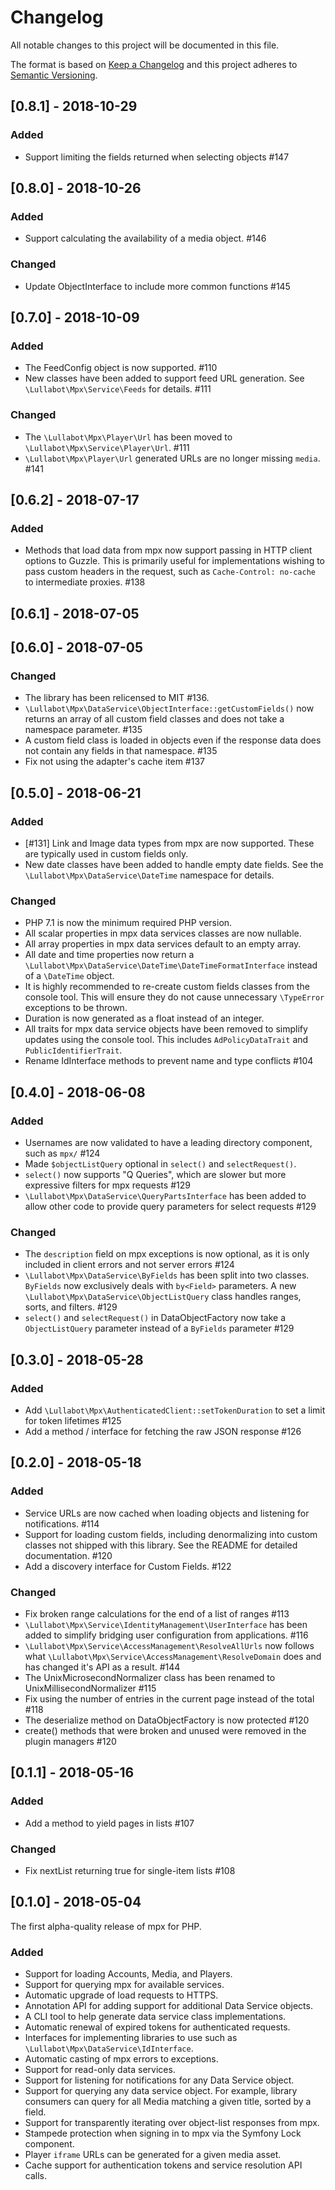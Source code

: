 # Changelog
All notable changes to this project will be documented in this file.

The format is based on [Keep a Changelog](http://keepachangelog.com/en/1.0.0/)
and this project adheres to [Semantic Versioning](http://semver.org/spec/v2.0.0.html).

## [0.8.1] - 2018-10-29

### Added

- Support limiting the fields returned when selecting objects #147

## [0.8.0] - 2018-10-26

### Added

- Support calculating the availability of a media object. #146

### Changed

- Update ObjectInterface to include more common functions #145

## [0.7.0] - 2018-10-09

### Added

- The FeedConfig object is now supported. #110
- New classes have been added to support feed URL generation. See
  `\Lullabot\Mpx\Service\Feeds` for details. #111

### Changed

- The `\Lullabot\Mpx\Player\Url` has been moved to
  `\Lullabot\Mpx\Service\Player\Url`. #111
- `\Lullabot\Mpx\Player\Url` generated URLs are no longer missing `media`. #141

## [0.6.2] - 2018-07-17

### Added

- Methods that load data from mpx now support passing in HTTP client options to
  Guzzle. This is primarily useful for implementations wishing to pass custom
  headers in the request, such as `Cache-Control: no-cache` to intermediate
  proxies. #138

## [0.6.1] - 2018-07-05
## [0.6.0] - 2018-07-05

### Changed

- The library has been relicensed to MIT #136.
- `\Lullabot\Mpx\DataService\ObjectInterface::getCustomFields()` now returns
  an array of all custom field classes and does not take a namespace
  parameter. #135
- A custom field class is loaded in objects even if the response data does not
  contain any fields in that namespace. #135
- Fix not using the adapter's cache item #137

## [0.5.0] - 2018-06-21

### Added

- [#131] Link and Image data types from mpx are now supported. These are
  typically used in custom fields only.
- New date classes have been added to handle empty date fields. See the
  `\Lullabot\Mpx\DataService\DateTime` namespace for details.

### Changed

- PHP 7.1 is now the minimum required PHP version.
- All scalar properties in mpx data services classes are now nullable.
- All array properties in mpx data services default to an empty array.
- All date and time properties now return a
  `\Lullabot\Mpx\DataService\DateTime\DateTimeFormatInterface` instead of a
  `\DateTime` object.
- It is highly recommended to re-create custom fields classes from the console
  tool. This will ensure they do not cause unnecessary `\TypeError` exceptions
  to be thrown.
- Duration is now generated as a float instead of an integer.
- All traits for mpx data service objects have been removed to simplify updates
  using the console tool. This includes `AdPolicyDataTrait` and
  `PublicIdentifierTrait`.
- Rename IdInterface methods to prevent name and type conflicts #104

## [0.4.0] - 2018-06-08

### Added

- Usernames are now validated to have a leading directory component, such as
  `mpx/` #124
- Made `$objectListQuery` optional in `select()` and `selectRequest()`.
- `select()` now supports "Q Queries", which are slower but more expressive
  filters for mpx requests #129
- `\Lullabot\Mpx\DataService\QueryPartsInterface` has been added to allow other
  code to provide query parameters for select requests #129

### Changed

- The `description` field on mpx exceptions is now optional, as it is only
  included in client errors and not server errors #124
- `\Lullabot\Mpx\DataService\ByFields` has been split into two classes.
  `ByFields` now exclusively deals with `by<Field>` parameters. A new
  `\Lullabot\Mpx\DataService\ObjectListQuery` class handles ranges, sorts,
  and filters. #129
- `select()` and `selectRequest()` in DataObjectFactory now take a
  `ObjectListQuery` parameter instead of a `ByFields` parameter #129

## [0.3.0] - 2018-05-28

### Added

- Add `\Lullabot\Mpx\AuthenticatedClient::setTokenDuration` to set a limit for
  token lifetimes #125
- Add a method / interface for fetching the raw JSON response #126

## [0.2.0] - 2018-05-18

### Added

- Service URLs are now cached when loading objects and listening for
  notifications. #114
- Support for loading custom fields, including denormalizing into custom
  classes not shipped with this library. See the README for detailed
  documentation. #120
- Add a discovery interface for Custom Fields. #122

### Changed

- Fix broken range calculations for the end of a list of ranges #113
- `\Lullabot\Mpx\Service\IdentityManagement\UserInterface` has been added to
  simplify bridging user configuration from applications. #116
- `\Lullabot\Mpx\Service\AccessManagement\ResolveAllUrls` now follows what
  `\Lullabot\Mpx\Service\AccessManagement\ResolveDomain` does and has changed
  it's API as a result. #144
- The UnixMicrosecondNormalizer class has been renamed to
  UnixMillisecondNormalizer #115
- Fix using the number of entries in the current page instead of the total #118
- The deserialize method on DataObjectFactory is now protected #120
- create() methods that were broken and unused were removed in the plugin
  managers #120

## [0.1.1] - 2018-05-16

### Added

- Add a method to yield pages in lists #107

### Changed

- Fix nextList returning true for single-item lists #108

## [0.1.0] - 2018-05-04

The first alpha-quality release of mpx for PHP.

### Added

- Support for loading Accounts, Media, and Players.
- Support for querying mpx for available services.
- Automatic upgrade of load requests to HTTPS.
- Annotation API for adding support for additional Data Service objects.
- A CLI tool to help generate data service class implementations.
- Automatic renewal of expired tokens for authenticated requests.
- Interfaces for implementing libraries to use such as
  `\Lullabot\Mpx\DataService\IdInterface`.
- Automatic casting of mpx errors to exceptions.
- Support for read-only data services.
- Support for listening for notifications for any Data Service object.
- Support for querying any data service object. For example, library consumers
  can query for all Media matching a given title, sorted by a field.
- Support for transparently iterating over object-list responses from mpx.
- Stampede protection when signing in to mpx via the Symfony Lock component.
- Player `iframe` URLs can be generated for a given media asset.
- Cache support for authentication tokens and service resolution API calls.
